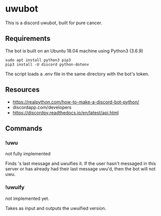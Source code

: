 # uwubot
This is a discord uwubot, built for pure cancer. 

## Requirements

The bot is built on an Ubuntu 18.04 machine using Python3 (3.6.9)

```
sudo apt install python3 pip3
pip3 install -U discord python-dotenv
```

The script loads a .env file in the same directory with the bot's token.

## Resources

* https://realpython.com/how-to-make-a-discord-bot-python/
* discordapp.com/developers
* https://discordpy.readthedocs.io/en/latest/api.html

## Commands

### !uwu <user>

not fully implemented

Finds <user>'s last message and uwuifies it. If the user hasn't messaged
in this server or has already had their last message uwu'd, then the bot
will not uwu.

### !uwuify <text>

not implemented yet.

Takes <text> as input and outputs the uwuified version.



